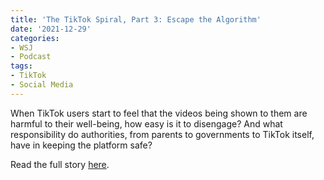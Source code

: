 ```yaml
---
title: 'The TikTok Spiral, Part 3: Escape the Algorithm'
date: '2021-12-29'
categories:
- WSJ
- Podcast
tags:
- TikTok
- Social Media
---
```

When TikTok users start to feel that the videos being shown to them are harmful to their well-being, how easy is it to disengage? And what responsibility do authorities, from parents to governments to TikTok itself, have in keeping the platform safe?

Read the full story [here](https://www.wsj.com/podcasts/tech-news-briefing/the-tiktok-spiral-part-3-escape-the-algorithm/661dc0b5-67c5-4c3d-8ecf-33a3fd9183a6).